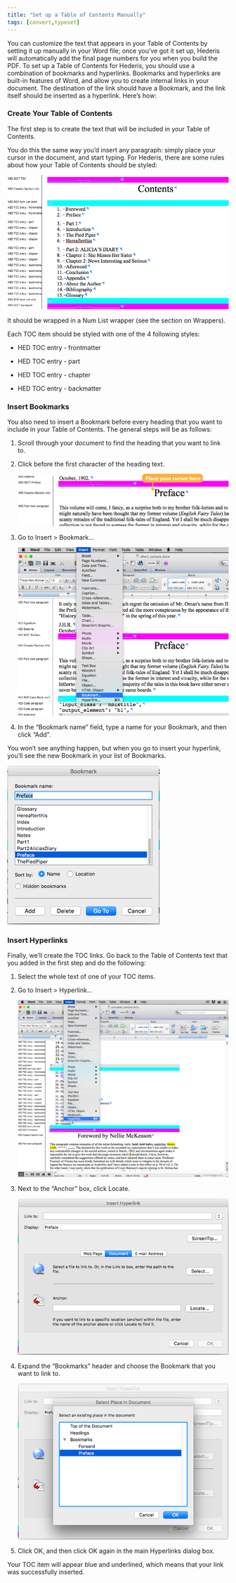 ```yaml
---
title: "Set up a Table of Contents Manually"
tags: [convert,typeset]
---
```

 
<html><body><section data-type="chapter" class="hsecchapter" data-hederis-type="hsecchapter" id="setup-a-toc" data-pi-attrs="id: setup-a-toc; data-tags: convert,typeset;" role="doc-chapter" data-tags="convert,typeset" data-author-name=" " data-book-title=" " title="Set up a Table of Contents Manually"><p class="hblkp" data-hederis-type="hblkp" id="px5rEJKOP">You can customize the text that appears in your Table of Contents by setting it up manually in your Word file; once you&#8217;ve got it set up, Hederis will automatically add the final page numbers for you when you build the PDF. To set up a Table of Contents for Hederis, you should use a combination of bookmarks and hyperlinks. Bookmarks and hyperlinks are built-in features of Word, and allow you to create internal links in your document. The destination of the link should have a Bookmark, and the link itself should be inserted as a hyperlink. Here&#8217;s how:</p><section class="hwprsubsection" data-hederis-type="hwprsubsection" id="py265H3tX" data-type="subsection" title="Create Your Table of Contents"><h1 data-hederis-type="hblktitle" class="hblktitle" id="pVq3JsFCW">Create Your Table of Contents</h1><p class="hblkp" data-hederis-type="hblkp" id="pWynbJ5OP">The first step is to create the text that will be included in your Table of Contents.</p><p class="hblkp" data-hederis-type="hblkp" id="pIHafzMh1">You do this the same way you&#8217;d insert any paragraph: simply place your cursor in the document, and start typing. For Hederis, there are some rules about how your Table of Contents should be styled:</p><img data-hederis-type="hblkimg" class="hblkimg" id="pDyENgVfn" src="/images/toc0_1.png" data-img-src="/images/toc0_1.png"/><p class="hblkp" data-hederis-type="hblkp" id="pwhJAIBxb">It should be wrapped in a Num List wrapper (see the section on Wrappers).</p><p class="hblkp" data-hederis-type="hblkp" id="pQPsWATp1">Each TOC item should be styled with one of the 4 following styles:</p><ul class="hwprbulletlist" data-hederis-type="hwprbulletlist" id="paUxiLJ5Y"><li class="hblkuli" data-hederis-type="hblkuli" id="lis90R8xhS"><p class="hblkuli" data-hederis-type="hblklip" id="pGesKRTgP">HED TOC entry - frontmatter</p></li><li class="hblkuli" data-hederis-type="hblkuli" id="liZkBp5X3l"><p class="hblkuli" data-hederis-type="hblklip" id="pDsCLRcHe">HED TOC entry - part</p></li><li class="hblkuli" data-hederis-type="hblkuli" id="lieg27sBVb"><p class="hblkuli" data-hederis-type="hblklip" id="pWMNSBjLx">HED TOC entry - chapter</p></li><li class="hblkuli" data-hederis-type="hblkuli" id="li7lO0tO7Z"><p class="hblkuli" data-hederis-type="hblklip" id="pVYYhsOIE">HED TOC entry - backmatter</p></li></ul></section><section class="hwprsubsection" data-hederis-type="hwprsubsection" id="pV9Ml95IT" data-type="subsection" title="Insert Bookmarks"><h1 data-hederis-type="hblktitle" class="hblktitle" id="p3mzNmWWL">Insert Bookmarks</h1><p class="hblkp" data-hederis-type="hblkp" id="p5xHNxo91">You also need to insert a Bookmark before every heading that you want to include in your Table of Contents. The general steps will be as follows:</p><ol class="hwprnumlist" data-hederis-type="hwprnumlist" id="pFFfNUbkD"><li class="hblkoli" data-hederis-type="hblkoli" id="lis3gH0pGS"><p class="hblkoli" data-hederis-type="hblklip" id="plYGEwKJk">Scroll through your document to find the heading that you want to link to.</p></li><li class="hblkoli" data-hederis-type="hblkoli" id="liSAfdpwWi"><p class="hblkoli" data-hederis-type="hblklip" id="pH3Wz3MjH">Click before the first character of the heading text.</p><img data-hederis-type="hblkimg" class="hblkimg" id="p86gJRdAT" src="/images/toc1_1.png" data-img-src="/images/toc1_1.png"/></li><li class="hblkoli" data-hederis-type="hblkoli" id="liXpJz5U3J"><p class="hblkoli" data-hederis-type="hblklip" id="pyBq4Y80c">Go to Insert &gt; Bookmark&#8230;</p><img data-hederis-type="hblkimg" class="hblkimg" id="pMBpvRzcS" src="/images/toc1_2.png" data-img-src="/images/toc1_2.png"/></li><li class="hblkoli" data-hederis-type="hblkoli" id="liknH0PuUl"><p class="hblkoli" data-hederis-type="hblklip" id="pPPwdXpVi">In the &#8220;Bookmark name&#8221; field, type a name for your Bookmark, and then click &#8220;Add&#8221;.</p></li></ol><p class="hblkp" data-hederis-type="hblkp" id="pVxbL473Z">You won&#8217;t see anything happen, but when you go to insert your hyperlink, you&#8217;ll see the new Bookmark in your list of Bookmarks.</p><img data-hederis-type="hblkimg" class="hblkimg" id="pSbbZ9W2z" src="/images/toc1_3.png" data-img-src="/images/toc1_3.png"/></section><section class="hwprsubsection" data-hederis-type="hwprsubsection" id="pOx8PWqqC" data-type="subsection" title="Insert Hyperlinks"><h1 data-hederis-type="hblktitle" class="hblktitle" id="pzq6EiqNV">Insert Hyperlinks</h1><p class="hblkp" data-hederis-type="hblkp" id="pgV7TuX7W">Finally, we&#8217;ll create the TOC links. Go back to the Table of Contents text that you added in the first step and do the following:</p><ol class="hwprnumlist" data-hederis-type="hwprnumlist" id="pzWOiZaVU"><li class="hblkoli" data-hederis-type="hblkoli" id="livPeXVy26"><p class="hblkoli" data-hederis-type="hblklip" id="p3ZFaPi8G">Select the whole text of one of your TOC items.</p></li><li class="hblkoli" data-hederis-type="hblkoli" id="liXoVdDmVU"><p class="hblkoli" data-hederis-type="hblklip" id="p5E9oo1iA">Go to Insert &gt; Hyperlink&#8230;</p><img data-hederis-type="hblkimg" class="hblkimg" id="pzZl0P5Pc" src="/images/hyperlink1.png" data-img-src="/images/hyperlink1.png"/></li><li class="hblkoli" data-hederis-type="hblkoli" id="lij6Kphqe8"><p class="hblkoli" data-hederis-type="hblklip" id="p9NGsB2Z8">Next to the &#8220;Anchor&#8221; box, click Locate.</p><img data-hederis-type="hblkimg" class="hblkimg" id="p3rNzx6HD" src="/images/hyperlink2.png" data-img-src="/images/hyperlink2.png"/></li><li class="hblkoli" data-hederis-type="hblkoli" id="li4u2rqdW5"><p class="hblkoli" data-hederis-type="hblklip" id="pPW452VTZ">Expand the &#8220;Bookmarks&#8221; header and choose the Bookmark that you want to link to.</p><img data-hederis-type="hblkimg" class="hblkimg" id="pmLtVvXnI" src="/images/hyperlink4.png" data-img-src="/images/hyperlink4.png"/></li><li class="hblkoli" data-hederis-type="hblkoli" id="lioMEvWjbZ"><p class="hblkoli" data-hederis-type="hblklip" id="ptBayR4rm">Click OK, and then click OK again in the main Hyperlinks dialog box.</p></li></ol><p class="hblkp" data-hederis-type="hblkp" id="ptsk7skIG">Your TOC item will appear blue and underlined, which means that your link was successfully inserted.</p></section></section></body></html>
